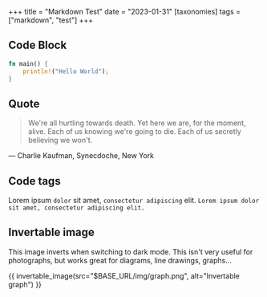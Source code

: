 +++
title = "Markdown Test"
date = "2023-01-31"
[taxonomies]
tags = ["markdown", "test"]
+++

## Code Block

```rust
fn main() {
    println!("Hello World");
}
```
## Quote

> We're all hurtling towards death. Yet here we are, for the moment, alive. Each of us knowing we're going to die. Each of us secretly believing we won't.

— Charlie Kaufman, Synecdoche, New York

## Code tags

Lorem ipsum `dolor` sit amet, `consectetur adipiscing` elit.
`Lorem ipsum dolor sit amet, consectetur adipiscing elit.`

## Invertable image

This image inverts when switching to dark mode. This isn't very useful for photographs, but works great for diagrams, line drawings, graphs…

{{ invertable_image(src="$BASE_URL/img/graph.png", alt="Invertable graph") }}
